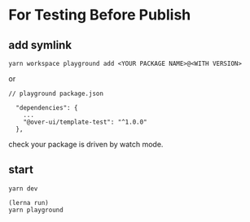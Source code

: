 # For Testing Before Publish

## add symlink

```
yarn workspace playground add <YOUR PACKAGE NAME>@<WITH VERSION>
```

or

```
// playground package.json

  "dependencies": {
    ...
    "@over-ui/template-test": "^1.0.0"
  },
```

check your package is driven by watch mode.

## start

```
yarn dev

(lerna run)
yarn playground
```

